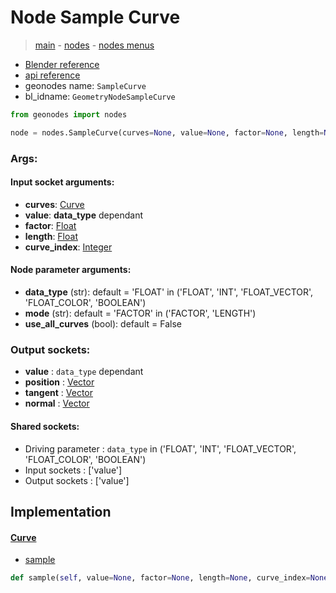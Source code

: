 # Node Sample Curve

> [main](../structure.md) - [nodes](nodes.md) - [nodes menus](nodes_menus.md)

- [Blender reference](https://docs.blender.org/manual/en/latest/modeling/geometry_nodes/curve/sample_curve.html)
- [api reference](https://docs.blender.org/api/current/bpy.types.GeometryNodeSampleCurve.html)
- geonodes name: `SampleCurve`
- bl_idname: `GeometryNodeSampleCurve`

```python
from geonodes import nodes

node = nodes.SampleCurve(curves=None, value=None, factor=None, length=None, curve_index=None, data_type='FLOAT', mode='FACTOR', use_all_curves=False)
```

### Args:

#### Input socket arguments:

- **curves**: [Curve](Curve.md)
- **value**: **data_type** dependant
- **factor**: [Float](Float.md)
- **length**: [Float](Float.md)
- **curve_index**: [Integer](Integer.md)

#### Node parameter arguments:

- **data_type** (str): default = 'FLOAT' in ('FLOAT', 'INT', 'FLOAT_VECTOR', 'FLOAT_COLOR', 'BOOLEAN')
- **mode** (str): default = 'FACTOR' in ('FACTOR', 'LENGTH')
- **use_all_curves** (bool): default = False

### Output sockets:

- **value** : ``data_type`` dependant
- **position** : [Vector](Vector.md)
- **tangent** : [Vector](Vector.md)
- **normal** : [Vector](Vector.md)

#### Shared sockets:

- Driving parameter : ``data_type`` in ('FLOAT', 'INT', 'FLOAT_VECTOR', 'FLOAT_COLOR', 'BOOLEAN')
- Input sockets  : ['value']
- Output sockets : ['value']
## Implementation

#### [Curve](Curve.md)

 - [sample](Curve.md#sample)
  ```python
  def sample(self, value=None, factor=None, length=None, curve_index=None, data_type='FLOAT', mode='FACTOR', use_all_curves=False)
  ```

